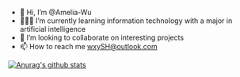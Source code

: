 - 👋 Hi, I’m @Amelia-Wu
- 👩🏻‍💻 I’m currently learning information technology with a major in artificial intelligence
- 👀 I’m looking to collaborate on interesting projects
- 📫 How to reach me wxySH@outlook.com

<!---
Amelia-Wu/Amelia-Wu is a ✨ special ✨ repository because its `README.md` (this file) appears on your GitHub profile.
You can click the Preview link to take a look at your changes.
--->

[![Anurag's github stats](https://github-readme-stats.vercel.app/api?username=Amelia-Wu&show_icons=true&count_private=true)](https://github.com/Amelia-Wu)
